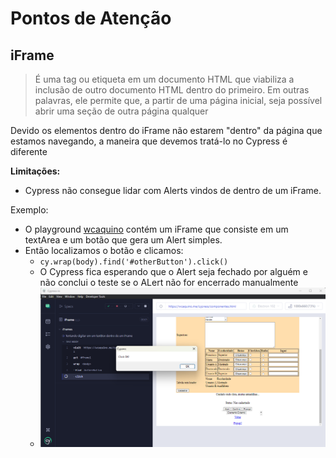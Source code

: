 # Pontos de Atenção
## iFrame
> É uma tag ou etiqueta em um documento HTML que viabiliza a inclusão de outro documento HTML dentro do primeiro. Em outras palavras, ele permite que, a partir de uma página inicial, seja possível abrir uma seção de outra página qualquer

Devido os elementos dentro do iFrame não estarem "dentro" da página que estamos navegando, a maneira que devemos tratá-lo no Cypress é diferente

**Limitações:**
- Cypress não consegue lidar com Alerts vindos de dentro de um iFrame. 

Exemplo:
- O playground [wcaquino](wcaquino.me/cypress/componentes.html) contém um iFrame que consiste em um textArea e um botão que gera um Alert simples.
- Então localizamos o botão e clicamos:
    - `cy.wrap(body).find('#otherButton').click()`
    - O Cypress fica esperando que o Alert seja fechado por alguém e não conclui o teste se o ALert não for encerrado manualmente
    - ![iframe](/imgs/botaoiFrame.png)